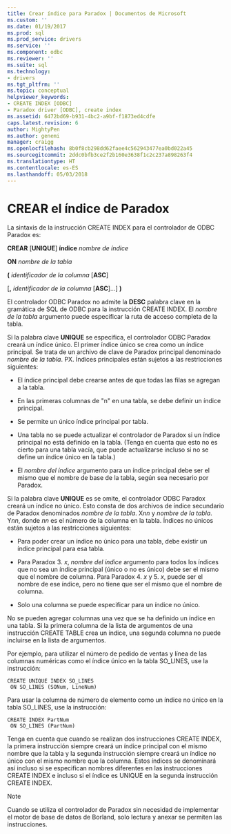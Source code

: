 ```yaml
---
title: Crear índice para Paradox | Documentos de Microsoft
ms.custom: ''
ms.date: 01/19/2017
ms.prod: sql
ms.prod_service: drivers
ms.service: ''
ms.component: odbc
ms.reviewer: ''
ms.suite: sql
ms.technology:
- drivers
ms.tgt_pltfrm: ''
ms.topic: conceptual
helpviewer_keywords:
- CREATE INDEX [ODBC]
- Paradox driver [ODBC], create index
ms.assetid: 6472bd69-b931-4bc2-a9bf-f1873ed4cdfe
caps.latest.revision: 6
author: MightyPen
ms.author: genemi
manager: craigg
ms.openlocfilehash: 8b0f8cb298dd62faee4c562943477ea0bd022a45
ms.sourcegitcommit: 2ddc0bfb3ce2f2b160e3638f1c2c237a898263f4
ms.translationtype: HT
ms.contentlocale: es-ES
ms.lasthandoff: 05/03/2018
---
```

# <a name="create-index-for-paradox"></a>CREAR el índice de Paradox
La sintaxis de la instrucción CREATE INDEX para el controlador de ODBC Paradox es:  
  
 **CREAR** [**UNIQUE**] **índice** *nombre de índice*  
  
 **ON** *nombre de la tabla*  
  
 **(** *identificador de la columna* [**ASC**]  
  
 [**,** *identificador de la columna* [**ASC**]...] **)**  
  
 El controlador ODBC Paradox no admite la **DESC** palabra clave en la gramática de SQL de ODBC para la instrucción CREATE INDEX. El *nombre de la tabla* argumento puede especificar la ruta de acceso completa de la tabla.  
  
 Si la palabra clave **UNIQUE** se especifica, el controlador ODBC Paradox creará un índice único. El primer índice único se crea como un índice principal. Se trata de un archivo de clave de Paradox principal denominado *nombre de la tabla*. PX. Índices principales están sujetos a las restricciones siguientes:  
  
-   El índice principal debe crearse antes de que todas las filas se agregan a la tabla.  
  
-   En las primeras columnas de "n" en una tabla, se debe definir un índice principal.  
  
-   Se permite un único índice principal por tabla.  
  
-   Una tabla no se puede actualizar el controlador de Paradox si un índice principal no está definido en la tabla. (Tenga en cuenta que esto no es cierto para una tabla vacía, que puede actualizarse incluso si no se define un índice único en la tabla.)  
  
-   El *nombre del índice* argumento para un índice principal debe ser el mismo que el nombre de base de la tabla, según sea necesario por Paradox.  
  
 Si la palabra clave **UNIQUE** es se omite, el controlador ODBC Paradox creará un índice no único. Esto consta de dos archivos de índice secundario de Paradox denominados *nombre de la tabla*. X*nn* y *nombre de la tabla*. Y*nn*, donde *nn* es el número de la columna en la tabla. Índices no únicos están sujetos a las restricciones siguientes:  
  
-   Para poder crear un índice no único para una tabla, debe existir un índice principal para esa tabla.  
  
-   Para Paradox 3. *x*, *nombre del índice* argumento para todos los índices que no sea un índice principal (único o no es único) debe ser el mismo que el nombre de columna. Para Paradox 4. *x* y 5. *x*, puede ser el nombre de ese índice, pero no tiene que ser el mismo que el nombre de columna.  
  
-   Solo una columna se puede especificar para un índice no único.  
  
 No se pueden agregar columnas una vez que se ha definido un índice en una tabla. Si la primera columna de la lista de argumentos de una instrucción CREATE TABLE crea un índice, una segunda columna no puede incluirse en la lista de argumentos.  
  
 Por ejemplo, para utilizar el número de pedido de ventas y línea de las columnas numéricas como el índice único en la tabla SO_LINES, use la instrucción:  
  
```  
CREATE UNIQUE INDEX SO_LINES  
 ON SO_LINES (SONum, LineNum)  
```  
  
 Para usar la columna de número de elemento como un índice no único en la tabla SO_LINES, use la instrucción:  
  
```  
CREATE INDEX PartNum  
 ON SO_LINES (PartNum)  
```  
  
 Tenga en cuenta que cuando se realizan dos instrucciones CREATE INDEX, la primera instrucción siempre creará un índice principal con el mismo nombre que la tabla y la segunda instrucción siempre creará un índice no único con el mismo nombre que la columna. Estos índices se denominará así incluso si se especifican nombres diferentes en las instrucciones CREATE INDEX e incluso si el índice es UNIQUE en la segunda instrucción CREATE INDEX.  
  
> [!NOTE]  
>  Cuando se utiliza el controlador de Paradox sin necesidad de implementar el motor de base de datos de Borland, solo lectura y anexar se permiten las instrucciones.
